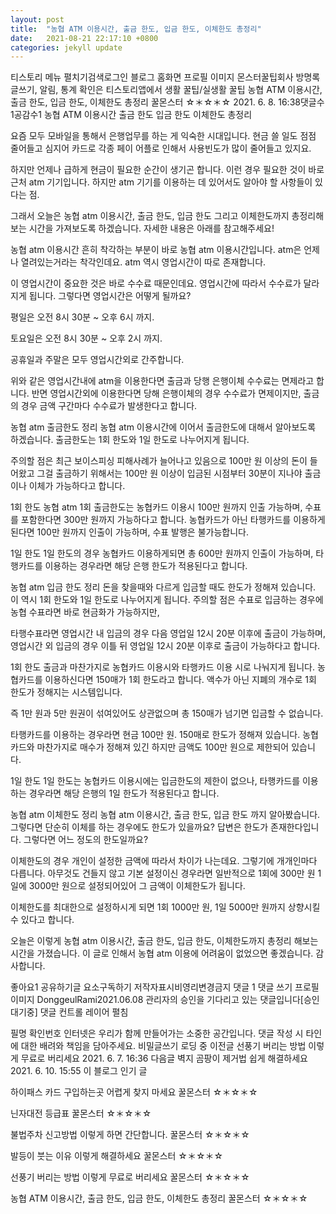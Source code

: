 ```yaml
---
layout: post
title:  "농협 ATM 이용시간, 출금 한도, 입금 한도, 이체한도 총정리"
date:   2021-08-21 22:17:10 +0800
categories: jekyll update
---
```

티스토리 메뉴 펼치기검색로그인
블로그 홈화면
프로필 이미지
몬스터꿀팁회사
방명록
글쓰기, 알림, 통계 확인은 티스토리앱에서
생활 꿀팁/실생활 꿀팁
농협 ATM 이용시간, 출금 한도, 입금 한도, 이체한도 총정리
꿀몬스터 ☆＊☆＊☆
2021. 6. 8. 16:38댓글수1공감수1
농협 ATM 이용시간 출금 한도 입금 한도 이체한도 총정리

 

요즘 모두 모바일을 통해서 은행업무를 하는 게 익숙한 시대입니다. 현금 쓸 일도 점점 줄어들고 심지어 카드로 각종 페이 어플로 인해서 사용빈도가 많이 줄어들고 있지요.

 

하지만 언제나 급하게 현금이 필요한 순간이 생기곤 합니다. 이런 경우 필요한 것이 바로 근처 atm 기기입니다. 하지만 atm 기기를 이용하는 데 있어서도 알아야 할 사항들이 있다는 점.

 

그래서 오늘은 농협 atm 이용시간, 출금 한도, 입금 한도 그리고 이체한도까지 총정리해보는 시간을 가져보도록 하겠습니다. 자세한 내용은 아래를 참고해주세요!

 

 

농협 atm 이용시간
흔히 착각하는 부분이 바로 농협 atm 이용시간입니다. atm은 언제나 열려있는거라는 착각인데요. atm 역시 영업시간이 따로 존재합니다.

 

이 영업시간이 중요한 것은 바로 수수료 때문인데요. 영업시간에 따라서 수수료가 달라지게 됩니다. 그렇다면 영업시간은 어떻게 될까요?

 




 

평일은 오전 8시 30분 ~ 오후 6시 까지.

토요일은 오전 8시 30분 ~ 오후 2시 까지.

공휴일과 주말은 모두 영업시간외로 간주합니다.

 

위와 같은 영업시간내에 atm을 이용한다면 출금과 당행 은행이체 수수료는 면제라고 합니다. 반면 영업시간외에 이용한다면 당해 은행이체의 경우 수수료가 면제이지만, 출금의 경우 금액 구간마다 수수료가 발생한다고 합니다.

 




 

농협 atm 출금한도 정리
농협 atm 이용시간에 이어서 출금한도에 대해서 알아보도록 하겠습니다. 출금한도는 1회 한도와 1일 한도로 나누어지게 됩니다.

 

주의할 점은 최근 보이스피싱 피해사례가 늘어나고 있음으로 100만 원 이상의 돈이 들어왔고 그걸 출금하기 위해서는 100만 원 이상이 입금된 시점부터 30분이 지나야 출금이나 이체가 가능하다고 합니다.

 




 

1회 한도
농협 atm 1회 출금한도는 농협카드 이용시 100만 원까지 인출 가능하며, 수표를 포함한다면 300만 원까지 가능하다고 합니다. 농협카드가 아닌 타행카드를 이용하게 된다면 100만 원까지 인출이 가능하며, 수표 발행은 불가능합니다.

 

1일 한도
1일 한도의 경우 농협카드 이용하게되면 총 600만 원까지 인출이 가능하며, 타행카드를 이용하는 경우라면 해당 은행 한도가 적용된다고 합니다.

 

 

농협 atm 입금 한도 정리
돈을 찾을때와 다르게 입금할 때도 한도가 정해져 있습니다. 이 역시 1회 한도와 1일 한도로 나누어지게 됩니다. 주의할 점은 수표로 입금하는 경우에 농협 수표라면 바로 현금화가 가능하지만,

 

타행수표라면 영업시간 내 입금의 경우 다음 영업일 12시 20분 이후에 출금이 가능하며, 영업시간 외 입금의 경우 이틀 뒤 영업일 12시 20분 이후로 출금이 가능하다고 합니다.

 




 

1회 한도
출금과 마찬가지로 농협카드 이용시와 타행카드 이용 시로 나눠지게 됩니다. 농협카드를 이용하신다면 150매가 1회 한도라고 합니다. 액수가 아닌 지폐의 개수로 1회 한도가 정해지는 시스템입니다.

 

즉 1만 원과 5만 원권이 섞여있어도 상관없으며 총 150매가 넘기면 입금할 수 없습니다.

 

타행카드를 이용하는 경우라면 현금 100만 원. 150매로 한도가 정해져 있습니다. 농협카드와 마찬가지로 매수가 정해져 있긴 하지만 금액도 100만 원으로 제한되어 있습니다.

 

1일 한도
1일 한도는 농협카드 이용시에는 입금한도의 제한이 없으나, 타행카드를 이용하는 경우라면 해당 은행의 1일 한도가 적용된다고 합니다.

 



 

농협 atm 이체한도 정리
농협 atm 이용시간, 출금 한도, 입금 한도 까지 알아봤습니다. 그렇다면 단순히 이체를 하는 경우에도 한도가 있을까요? 답변은 한도가 존재한다입니다. 그렇다면 어느 정도의 한도일까요?

 

이체한도의 경우 개인이 설정한 금액에 따라서 차이가 나는데요. 그렇기에 개개인마다 다릅니다. 아무것도 건들지 않고 기본 설정이신 경우라면 일반적으로 1회에 300만 원 1일에 3000만 원으로 설정되어있어 그 금액이 이체한도가 됩니다.

 

이체한도를 최대한으로 설정하시게 되면 1회 1000만 원, 1일 5000만 원까지 상향시킬 수 있다고 합니다.

 

오늘은 이렇게 농협 atm 이용시간, 출금 한도, 입금 한도, 이체한도까지 총정리 해보는 시간을 가졌습니다. 이 글로 인해서 농협 atm 이용에 어려움이 없었으면 좋겠습니다. 감사합니다.

 


좋아요1
공유하기글 요소구독하기
저작자표시비영리변경금지
댓글 1
댓글 쓰기
프로필 이미지
DonggeulRami2021.06.08
관리자의 승인을 기다리고 있는 댓글입니다[승인 대기중]
댓글 컨트롤 레이어 펼침

필명
확인번호
인터넷은 우리가 함께 만들어가는 소중한 공간입니다. 댓글 작성 시 타인에 대한 배려와 책임을 담아주세요.
비밀글쓰기
로딩 중
이전글
선풍기 버리는 방법 이렇게 무료로 버리세요
2021. 6. 7. 16:36
다음글
벽지 곰팡이 제거법 쉽게 해결하세요
2021. 6. 10. 15:55
이 블로그 인기 글

하이패스 카드 구입하는곳 어렵게 찾지 마세요
꿀몬스터 ☆＊☆＊☆

닌자대전 등급표
꿀몬스터 ☆＊☆＊☆

불법주차 신고방법 이렇게 하면 간단합니다.
꿀몬스터 ☆＊☆＊☆

발등이 붓는 이유 이렇게 해결하세요
꿀몬스터 ☆＊☆＊☆

선풍기 버리는 방법 이렇게 무료로 버리세요
꿀몬스터 ☆＊☆＊☆

농협 ATM 이용시간, 출금 한도, 입금 한도, 이체한도 총정리
꿀몬스터 ☆＊☆＊☆